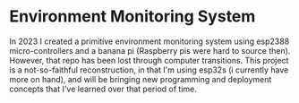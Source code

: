 # Environment Monitoring System

In 2023 I created a primitive environment monitoring system using esp2388 micro-controllers and a banana pi (Raspberry pis were hard to source then). However, that repo has been lost through computer transitions. This project is a not-so-faithful reconstruction, in that I'm using esp32s (i currently have more on hand), and will be bringing new programming and deployment concepts that I've learned over that period of time.
